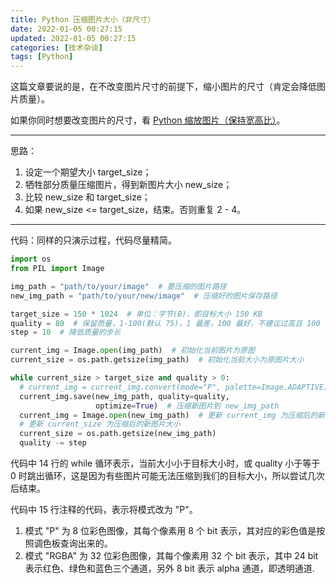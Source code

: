 ```yaml
---
title: Python 压缩图片大小（非尺寸）
date: 2022-01-05 00:27:15
updated: 2022-01-05 00:27:15
categories: [技术杂谈]
tags: [Python]
---
```


这篇文章要说的是，在不改变图片尺寸的前提下，缩小图片的尺寸（肯定会降低图片质量）。

如果你同时想要改变图片的尺寸，看 [Python 缩放图片（保持宽高比）](https://www.gukaifeng.cn/posts/python-suo-fang-tu-pian-bao-chi-kuan-gao-bi/)。



---

思路：

1. 设定一个期望大小 target_size；
2. 牺牲部分质量压缩图片，得到新图片大小 new_size；
3. 比较 new_size 和 target_size；
4. 如果 new_size <= target_size，结束。否则重复 2 - 4。



---

代码：同样的只演示过程，代码尽量精简。

```python
import os
from PIL import Image

img_path = "path/to/your/image"  # 要压缩的图片路径
new_img_path = "path/to/your/new/image"  # 压缩好的图片保存路径

target_size = 150 * 1024  # 单位：字节(B)，即目标大小 150 KB
quality = 80  # 保留质量，1-100(默认 75)，1 最差，100 最好，不建议过高且 100 会禁用一些压缩算法
step = 10  # 降低质量的步长

current_img = Image.open(img_path)  # 初始化当前图片为原图
current_size = os.path.getsize(img_path)  # 初始化当前大小为原图片大小

while current_size > target_size and quality > 0:
  # current_img = current_img.convert(mode="P", palette=Image.ADAPTIVE)  # 可选，转为 8 位彩色图像，会更小，但图像质量也会更差
  current_img.save(new_img_path, quality=quality,
                   optimize=True)  # 压缩新图片到 new_img_path
  current_img = Image.open(new_img_path)  # 更新 current_img 为压缩后的新图片
  # 更新 current_size 为压缩后的新图片大小
  current_size = os.path.getsize(new_img_path)
  quality -= step
```

代码中 14 行的 while 循环表示，当前大小小于目标大小时，或 quality 小于等于 0 时跳出循环，这是因为有些图片可能无法压缩到我们的目标大小，所以尝试几次后结束。

代码中 15 行注释的代码，表示将模式改为 "P"。

1. 模式 "P" 为 8 位彩色图像，其每个像素用 8 个 bit 表示，其对应的彩色值是按照调色板查询出来的。
2. 模式 "RGBA" 为 32 位彩色图像，其每个像素用 32 个 bit 表示，其中 24 bit 表示红色、绿色和蓝色三个通道，另外 8 bit 表示 alpha 通道，即透明通道.
